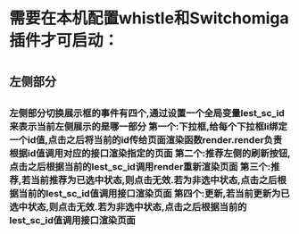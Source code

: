 <h1>需要在本机配置whistle和Switchomiga插件才可启动：<h1>

<h2> 左侧部分 <h2>

<h3>左侧部分切换展示框的事件有四个,通过设置一个全局变量lest_sc_id来表示当前左侧展示的是哪一部分
第一个:下拉框,给每个下拉框li绑定一个id值,点击之后将当前的id传给页面渲染函数render.render负责根据id值调用对应的接口渲染指定的页面
第二个:推荐左侧的刷新按钮,点击之后根据当前的lest_sc_id调用render重新渲染页面
第三个:推荐,若当前推荐为已选中状态,则点击无效.若为非选中状态,点击之后根据当前的lest_sc_id值调用接口渲染页面
第四个:更新,若当前更新为已选中状态,则点击无效.若为非选中状态,点击之后根据当前的lest_sc_id值调用接口渲染页面
<h3> 
